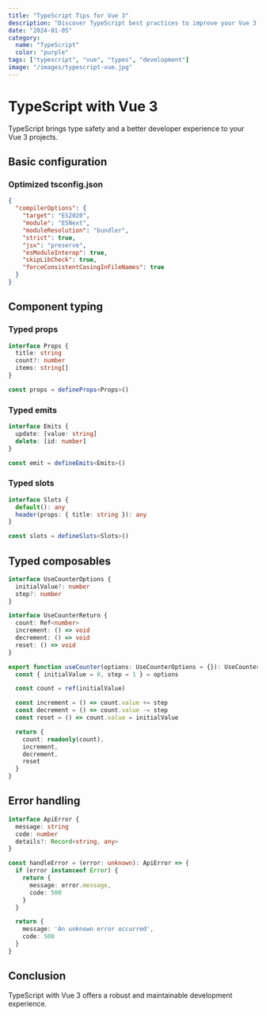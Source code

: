 ```yaml
---
title: "TypeScript Tips for Vue 3"
description: "Discover TypeScript best practices to improve your Vue 3 development."
date: "2024-01-05"
category:
  name: "TypeScript"
  color: "purple"
tags: ["typescript", "vue", "types", "development"]
image: "/images/typescript-vue.jpg"
---
```


# TypeScript with Vue 3

TypeScript brings type safety and a better developer experience to your Vue 3 projects.

## Basic configuration

### Optimized tsconfig.json

```json
{
  "compilerOptions": {
    "target": "ES2020",
    "module": "ESNext",
    "moduleResolution": "bundler",
    "strict": true,
    "jsx": "preserve",
    "esModuleInterop": true,
    "skipLibCheck": true,
    "forceConsistentCasingInFileNames": true
  }
}
```

## Component typing

### Typed props

```typescript
interface Props {
  title: string
  count?: number
  items: string[]
}

const props = defineProps<Props>()
```

### Typed emits

```typescript
interface Emits {
  update: [value: string]
  delete: [id: number]
}

const emit = defineEmits<Emits>()
```

### Typed slots

```typescript
interface Slots {
  default(): any
  header(props: { title: string }): any
}

const slots = defineSlots<Slots>()
```

## Typed composables

```typescript
interface UseCounterOptions {
  initialValue?: number
  step?: number
}

interface UseCounterReturn {
  count: Ref<number>
  increment: () => void
  decrement: () => void
  reset: () => void
}

export function useCounter(options: UseCounterOptions = {}): UseCounterReturn {
  const { initialValue = 0, step = 1 } = options

  const count = ref(initialValue)

  const increment = () => count.value += step
  const decrement = () => count.value -= step
  const reset = () => count.value = initialValue

  return {
    count: readonly(count),
    increment,
    decrement,
    reset
  }
}
```

## Error handling

```typescript
interface ApiError {
  message: string
  code: number
  details?: Record<string, any>
}

const handleError = (error: unknown): ApiError => {
  if (error instanceof Error) {
    return {
      message: error.message,
      code: 500
    }
  }

  return {
    message: 'An unknown error occurred',
    code: 500
  }
}
```

## Conclusion

TypeScript with Vue 3 offers a robust and maintainable development experience.
